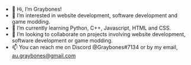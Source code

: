 - 👋 Hi, I’m Graybones!
- 👀 I’m interested in website development, software development and game modding.
- 🌱 I’m currently learning Python, C++, Javascript, HTML and CSS.
- 💞️ I’m looking to collaborate on projects involving website development, software development or game modding.
- 📫 You can reach me on Discord @Graybones#7134 or by my email, au.graybones@gmail.com

<!---
graybonesau/graybonesau is a ✨ special ✨ repository because its `README.md` (this file) appears on your GitHub profile.
You can click the Preview link to take a look at your changes.
--->
